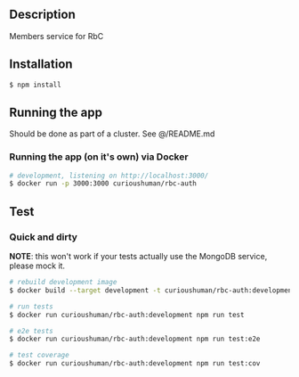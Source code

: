 ## Description

Members service for RbC

## Installation

```bash
$ npm install
```

## Running the app

Should be done as part of a cluster. See @/README.md

### Running the app (on it's own) via Docker

```bash
# development, listening on http://localhost:3000/
$ docker run -p 3000:3000 curioushuman/rbc-auth
```

## Test

### Quick and dirty

**NOTE**: this won't work if your tests actually use the MongoDB service, please mock it.

```bash
# rebuild development image
$ docker build --target development -t curioushuman/rbc-auth:development .

# run tests
$ docker run curioushuman/rbc-auth:development npm run test

# e2e tests
$ docker run curioushuman/rbc-auth:development npm run test:e2e

# test coverage
$ docker run curioushuman/rbc-auth:development npm run test:cov
```
